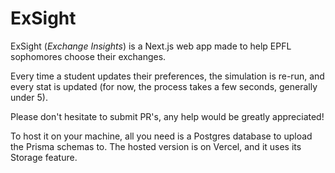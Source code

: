 # ExSight

ExSight (_Exchange Insights_) is a Next.js web app made to help EPFL sophomores choose their exchanges.

Every time a student updates their preferences, the simulation is re-run, and every stat is updated (for now, the process takes a few seconds, generally under 5).

Please don't hesitate to submit PR's, any help would be greatly appreciated!

To host it on your machine, all you need is a Postgres database to upload the Prisma schemas to. The hosted version is on Vercel, and it uses its Storage feature.
